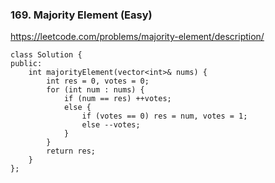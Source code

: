 ### 169. Majority Element (Easy)

https://leetcode.com/problems/majority-element/description/

```
class Solution {
public:
    int majorityElement(vector<int>& nums) {
        int res = 0, votes = 0;
        for (int num : nums) {
            if (num == res) ++votes;
            else {
                if (votes == 0) res = num, votes = 1;
                else --votes;
            }
        }
        return res;
    }
};
```

